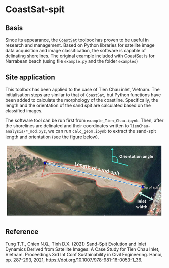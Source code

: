 # CoastSat-spit

## Basis
Since its appearance, the [`CoastSat`](https://github.com/kvos/CoastSat) toolbox has proven to be useful in research and management. Based on Python libraries for satellite image data acquisition and image classification, the software is capable of delinating shorelines. The original example included with CoastSat is for Narrabean beach (using file `example.py` and the folder `examples`)

## Site application
This toolbox has been applied to the case of Tien Chau inlet, Vietnam. The initialisation steps are similar to that of `CoastSat`, but Python functions have been added to calculate the morphology of the coastline. Specifically, the length and the orientation of the sand spit are calculated based on the classified images.

The software tool can be run first from `example_Tien_Chau.ipynb`. Then, after the shorelines are delinated and their coordinates written to `TienChau-analysis/*_mod.xyz`, we can run `calc_geom.ipynb` to extract the sand-spit length and orientation (see the figure below).

![Tien Chau spit](doc/Tien-Chau-sand-spit.PNG)

## Reference
Tung T.T., Chien N.Q., Tinh D.X. (2021) Sand-Spit Evolution and Inlet Dynamics Derived from Satellite Images: A Case Study for Tien Chau Inlet, Vietnam. Proceedings 3rd Int Conf Sustainability in Civil Engineering. Hanoi, pp. 287-293, 2021, https://doi.org/10.1007/978-981-16-0053-1_36.